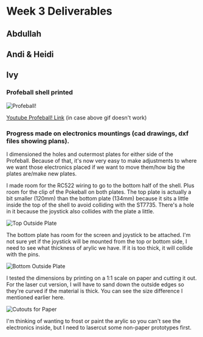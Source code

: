 # Week 3 Deliverables

## Abdullah

## Andi & Heidi

## Ivy
### Profeball shell printed
![Profeball!](https://s7.gifyu.com/images/profeball.gif)

[Youtube Profeball! Link](https://youtube.com/shorts/HkVvfpYBmuw?feature=share) (in case above gif doesn't work)

### Progress made on electronics mountings (cad drawings, dxf files showing plans).
I dimensioned the holes and outermost plates for either side of the Profeball. Because of that, it's now very easy to make adjustments to where we want those electronics placed if we want to move them/how big the plates are/make new plates. 

I made room for the RC522 wiring to go to the bottom half of the shell. Plus room for the clip of the Pokeball on both plates. The top plate is actually a bit smaller (120mm) than the bottom plate (134mm) because it sits a little inside the top of the shell to avoid colliding with the ST7735. There's a hole in it because the joystick also collides with the plate a little. 

![Top Outside Plate](https://i.imgur.com/foPB1xh.png)

The bottom plate has room for the screen and joystick to be attached. I'm not sure yet if the joystick will be mounted from the top or bottom side, I need to see what thickness of arylic we have. If it is too thick, it will collide with the pins.

![Bottom Outside Plate](https://i.imgur.com/hFOAu6u.png)

I tested the dimensions by printing on a 1:1 scale on paper and cutting it out. For the laser cut version, I will have to sand down the outside edges so they're curved if the material is thick. You can see the size difference I mentioned earlier here.

![Cutouts for Paper](https://i.imgur.com/rK5Wxhp.png)

I'm thinking of wanting to frost or paint the arylic so you can't see the electronics inside, but I need to lasercut some non-paper prototypes first.